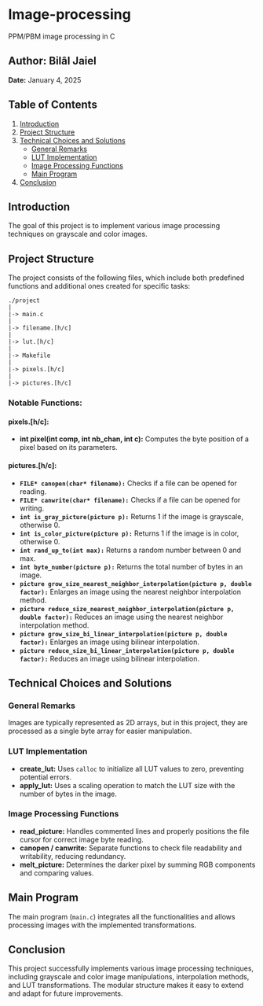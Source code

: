# Image-processing
PPM/PBM image processing in C

## Author: Bilâl Jaiel  
**Date:** January 4, 2025  

## Table of Contents
1. [Introduction](#introduction)
2. [Project Structure](#project-structure)
3. [Technical Choices and Solutions](#technical-choices-and-solutions)
   - [General Remarks](#general-remarks)
   - [LUT Implementation](#lut-implementation)
   - [Image Processing Functions](#image-processing-functions)
   - [Main Program](#main-program)
4. [Conclusion](#conclusion)

## Introduction
The goal of this project is to implement various image processing techniques on grayscale and color images.

## Project Structure
The project consists of the following files, which include both predefined functions and additional ones created for specific tasks:

```
./project
|
|-> main.c
|
|-> filename.[h/c]
|
|-> lut.[h/c]
|
|-> Makefile
|
|-> pixels.[h/c]
|
|-> pictures.[h/c]
```

### Notable Functions:
#### pixels.[h/c]:
- **int pixel(int comp, int nb_chan, int c):** Computes the byte position of a pixel based on its parameters.

#### pictures.[h/c]:
- **`FILE* canopen(char* filename):`** Checks if a file can be opened for reading.
- **`FILE* canwrite(char* filename):`** Checks if a file can be opened for writing.
- **`int is_gray_picture(picture p):`** Returns 1 if the image is grayscale, otherwise 0.
- **`int is_color_picture(picture p):`** Returns 1 if the image is in color, otherwise 0.
- **`int rand_up_to(int max):`** Returns a random number between 0 and max.
- **`int byte_number(picture p):`** Returns the total number of bytes in an image.
- **`picture grow_size_nearest_neighbor_interpolation(picture p, double factor):`** Enlarges an image using the nearest neighbor interpolation method.
- **`picture reduce_size_nearest_neighbor_interpolation(picture p, double factor):`** Reduces an image using the nearest neighbor interpolation method.
- **`picture grow_size_bi_linear_interpolation(picture p, double factor):`** Enlarges an image using bilinear interpolation.
- **`picture reduce_size_bi_linear_interpolation(picture p, double factor):`** Reduces an image using bilinear interpolation.

## Technical Choices and Solutions

### General Remarks
Images are typically represented as 2D arrays, but in this project, they are processed as a single byte array for easier manipulation.

### LUT Implementation
- **create_lut:** Uses `calloc` to initialize all LUT values to zero, preventing potential errors.
- **apply_lut:** Uses a scaling operation to match the LUT size with the number of bytes in the image.

### Image Processing Functions
- **read_picture:** Handles commented lines and properly positions the file cursor for correct image byte reading.
- **canopen / canwrite:** Separate functions to check file readability and writability, reducing redundancy.
- **melt_picture:** Determines the darker pixel by summing RGB components and comparing values.

## Main Program
The main program (`main.c`) integrates all the functionalities and allows processing images with the implemented transformations.

## Conclusion
This project successfully implements various image processing techniques, including grayscale and color image manipulations, interpolation methods, and LUT transformations. The modular structure makes it easy to extend and adapt for future improvements.

